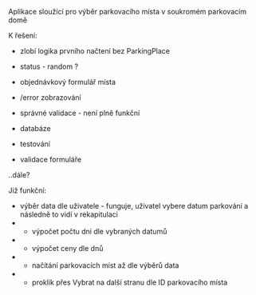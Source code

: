 Aplikace sloužící pro výběr parkovacího místa v soukromém parkovacím domě

K řešení:
- zlobí logika prvního načtení bez ParkingPlace
- status - random ?
- objednávkový formulář místa
- /error zobrazování
- správné validace - není plně funkční


- databáze
- testování
- validace formuláře

..dále?

Již funkční:
- výběr data dle uživatele - funguje, uživatel vybere datum parkování a následně to vidí v rekapitulaci
- - výpočet počtu dní dle vybraných datumů
- - výpočet ceny dle dnů
- - načítání parkovacích míst až dle výběrů data 
- - proklik přes Vybrat na další stranu dle ID parkovacího místa

